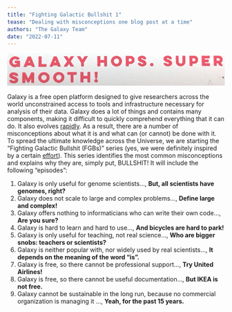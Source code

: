 ```yaml
---
title: "Fighting Galactic Bullshit 1"
tease: "Dealing with misconceptions one blog post at a time"
authors: "The Galaxy Team"
date: "2022-07-11"
---
```


![](hops.jpg)

Galaxy is a free open platform designed to give researchers across the world unconstrained access to tools and infrastructure necessary for analysis of their data. Galaxy does a lot of things and contains many components, making it difficult to quickly comprehend everything that it can do. It also evolves [rapidly](https://docs.galaxyproject.org/en/master/releases/index.html). As a result, there are a number of misconceptions about what it is and what can (or cannot) be done with it. To spread the ultimate knowledge across the Universe, we are starting the “Fighting Galactic Bullshit (FGBs)” series (yes, we were definitely inspired by a certain [effort](https://www.callingbullshit.org/)). This series identifies the most common misconceptions and explains why they are, simply put, BULLSHIT! It will include the following “episodes”:

1. Galaxy is only useful for genome scientists…, **But, all scientists have genomes, right?**
2. Galaxy does not scale to large and complex problems…, **Define large and complex!**
3. Galaxy offers nothing to informaticians who can write their own code…, **Are you sure?**
4. Galaxy is hard to learn and hard to use…, **And bicycles are hard to park!**
5. Galaxy is only useful for teaching, not real science…, **Who are bigger snobs: teachers or scientists?**
6. Galaxy is neither popular with, nor widely used by real scientists…, **It depends on the meaning of the word “is”.**
7. Galaxy is free, so there cannot be professional support…, **Try United Airlines!**
8. Galaxy is free, so there cannot be useful documentation…, **But IKEA is not free.**
9. Galaxy cannot be sustainable in the long run, because no commercial organization is managing it …, **Yeah, for the past 15 years.**
